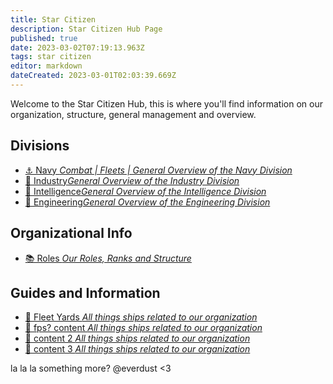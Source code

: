 ```yaml
---
title: Star Citizen
description: Star Citizen Hub Page
published: true
date: 2023-03-02T07:19:13.963Z
tags: star citizen
editor: markdown
dateCreated: 2023-03-01T02:03:39.669Z
---
```


Welcome to the Star Citizen Hub, this is where you'll find information on our organization, structure, general management and overview. 

## Divisions
<div>
<ul class="links-list">
  <li>
    <a href="/starcitizen/divs/navy" class="is-internal-link is-valid-page">⚓ Navy <em>Combat | Fleets | General Overview of the Navy Division</em></a>
  </li>
  <li>
    <a href="/starcitizen/divs/industry" class="is-internal-link is-valid-page">👷 Industry<em>General Overview of the Industry Division</em></a>
  </li>
  <li>
    <a href="/starcitizen/divs/intel" class="is-internal-link is-valid-page">📡 Intelligence<em>General Overview of the Intelligence Division</em></a>
  </li>
  <li>
    <a href="/starcitizen/divs/engineering" class="is-internal-link is-valid-page">👾 Engineering<em>General Overview of the Engineering Division</em></a>
  </li>
  </ul>
</div>  

## Organizational Info
<div>
<ul class="links-list">
  <li>
    <a href="/starcitizen/roles" class="is-internal-link is-valid-page">📚 Roles <em>Our Roles, Ranks and Structure</em></a>
  </li>
</ul>
</div> 

## Guides and Information
<div>
<ul class="links-list">
  <li>
    <a href="/starcitizen/ships" class="is-internal-link is-valid-page">🚀 Fleet Yards <em>All things ships related to our organization</em></a>
  </li>
  <li>
    <a href="/starcitizen/ships/something" class="is-internal-link is-valid-page">🔫 fps? content <em>All things ships related to our organization</em></a>
  </li>
    <li>
    <a href="/starcitizen/ships/something" class="is-internal-link is-valid-page">🚀 content 2 <em>All things ships related to our organization</em></a>
  </li>
    <li>
    <a href="/starcitizen/ships/something" class="is-internal-link is-valid-page">🚀 content 3 <em>All things ships related to our organization</em></a>
  </li>
</ul>
</div> 

la la la something more? @everdust <3